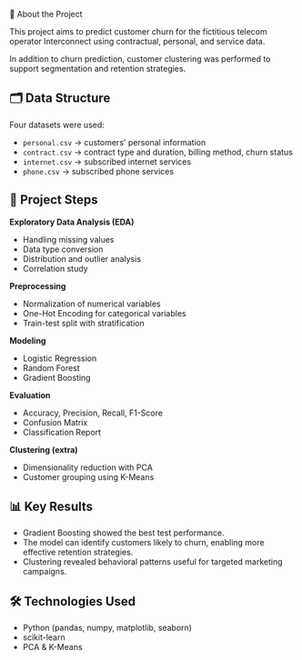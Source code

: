 📌 About the Project

This project aims to predict customer churn for the fictitious telecom operator Interconnect using contractual, personal, and service data.

In addition to churn prediction, customer clustering was performed to support segmentation and retention strategies.

## 🗂️ Data Structure

Four datasets were used:

- `personal.csv` → customers' personal information  
- `contract.csv` → contract type and duration, billing method, churn status  
- `internet.csv` → subscribed internet services  
- `phone.csv` → subscribed phone services  

## 🔎 Project Steps

**Exploratory Data Analysis (EDA)**

- Handling missing values  
- Data type conversion  
- Distribution and outlier analysis  
- Correlation study  

**Preprocessing**

- Normalization of numerical variables  
- One-Hot Encoding for categorical variables  
- Train-test split with stratification  

**Modeling**

- Logistic Regression  
- Random Forest  
- Gradient Boosting  

**Evaluation**

- Accuracy, Precision, Recall, F1-Score  
- Confusion Matrix  
- Classification Report  

**Clustering (extra)**

- Dimensionality reduction with PCA  
- Customer grouping using K-Means  

## 📊 Key Results

- Gradient Boosting showed the best test performance.  
- The model can identify customers likely to churn, enabling more effective retention strategies.  
- Clustering revealed behavioral patterns useful for targeted marketing campaigns.  

## 🛠️ Technologies Used

- Python (pandas, numpy, matplotlib, seaborn)  
- scikit-learn  
- PCA & K-Means  
